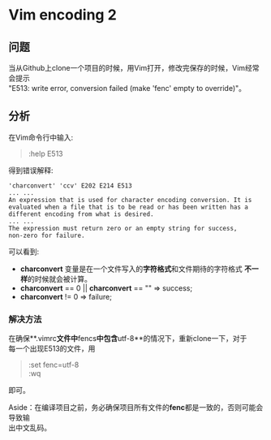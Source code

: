 
# Vim encoding 2

## 问题  
当从Github上clone一个项目的时候，用Vim打开，修改完保存的时候，Vim经常会提示  
"E513: write error, conversion failed (make 'fenc' empty to override)"。

## 分析
在Vim命令行中输入:
> :help E513  

得到错误解释:

    'charconvert' 'ccv' E202 E214 E513
    ... ...
    An expression that is used for character encoding conversion. It is 
    evaluated when a file that is to be read or has been written has a
    different encoding from what is desired.
    ... ...
    The expression must return zero or an empty string for success,
    non-zero for failure.

可以看到:  
- **charconvert** 变量是在一个文件写入的**字符格式**和文件期待的字符格式
**不一样**的时候就会被计算。
- **charconvert** == 0 || **charconvert** == "" => success;
- **charconvert** != 0 => failure;

### 解决方法
在确保**.vimrc**文件中**fencs**中包含**utf-8**的情况下，重新clone一下，对于  
每一个出现E513的文件，用
> :set fenc=utf-8  
> :wq  

即可。

Aside：在编译项目之前，务必确保项目所有文件的**fenc**都是一致的，否则可能会导致输  
出中文乱码。
